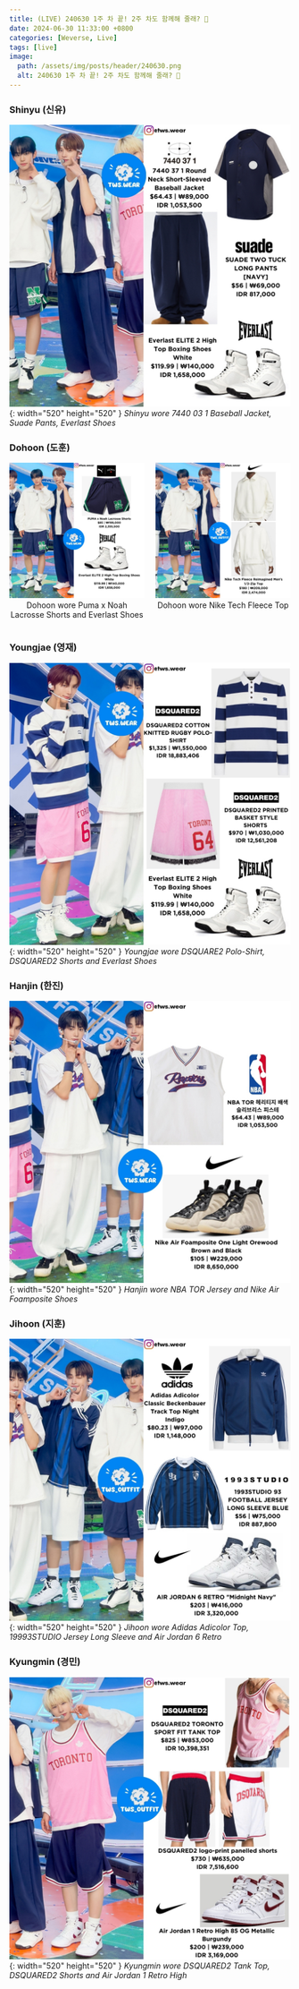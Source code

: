 ```yaml
---
title: (LIVE) 240630 1주 차 끝! 2주 차도 함께해 줄래? 🤗
date: 2024-06-30 11:33:00 +0800
categories: [Weverse, Live]
tags: [live]
image:
  path: /assets/img/posts/header/240630.png
  alt: 240630 1주 차 끝! 2주 차도 함께해 줄래? 🤗
---
```


### Shinyu (신유)

![Desktop View](/assets/img/posts/weverse-live/240703-shinyu.jpg){: width="520" height="520" }
_Shinyu wore 7440 03 1 Baseball Jacket, Suade Pants, Everlast Shoes_

### Dohoon (도훈)

<div style="display: flex; justify-content: space-between;">
    <div style="flex: 1; padding-right: 10px;">
        <img src="/assets/img/posts/weverse-live/240703-dohoon.jpg" alt="Dohoon" style="width: 100%; height: auto;">
        <p style="text-align: center; margin-top: 1px;">Dohoon wore Puma x Noah Lacrosse Shorts and Everlast Shoes</p>
    </div>
    <div style="flex: 1; padding-left: 10px;">
        <img src="/assets/img/posts/weverse-live/240703-dohoon-1.jpg" alt="Dohoon" style="width: 100%; height: auto;">
        <p style="text-align: center; margin-top: 1px;">Dohoon wore Nike Tech Fleece Top </p>
    </div>
</div>

### Youngjae (영재)

![Desktop View](/assets/img/posts/weverse-live/240703-youngjae.jpg){: width="520" height="520" }
_Youngjae wore DSQUARE2 Polo-Shirt, DSQUARED2 Shorts and Everlast Shoes_

### Hanjin (한진)

![Desktop View](/assets/img/posts/weverse-live/240703-hanjin.jpg){: width="520" height="520" }
_Hanjin wore NBA TOR Jersey and Nike Air Foamposite Shoes_

### Jihoon (지훈)

![Desktop View](/assets/img/posts/weverse-live/240703-jihoon.jpg){: width="520" height="520" }
_Jihoon wore Adidas Adicolor Top, 19993STUDIO Jersey Long Sleeve and Air Jordan 6 Retro_

### Kyungmin (경민)

![Desktop View](/assets/img/posts/weverse-live/240703-kyungmin.jpg){: width="520" height="520" }
_Kyungmin wore DSQUARED2 Tank Top, DSQUARED2 Shorts and Air Jordan 1 Retro High_